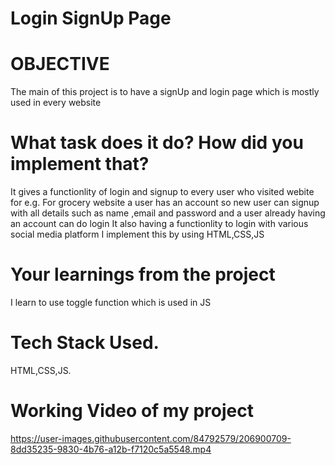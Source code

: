 # Login SignUp Page
# OBJECTIVE
The main of this project is to have a signUp and login page which is mostly used in every website

# What task does it do? How did you implement that?
It gives a functionlity of login and signup to every user who visited webite
for e.g. For grocery website a user has an account so new user can signup with all details such as name ,email and password
         and a user already having an account can do login 
         It also having a functionlity to login with various social media platform
I implement this by using HTML,CSS,JS

# Your learnings from the project
I learn to use toggle function which is used in JS

# Tech Stack Used.
HTML,CSS,JS.

# Working Video of my project
https://user-images.githubusercontent.com/84792579/206900709-8dd35235-9830-4b76-a12b-f7120c5a5548.mp4

